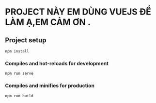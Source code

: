 # PROJECT NÀY EM DÙNG VUEJS ĐỂ LÀM Ạ,EM CẢM ƠN .

## Project setup
```
npm install
```

### Compiles and hot-reloads for development
```
npm run serve
```

### Compiles and minifies for production
```
npm run build
```
